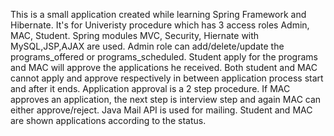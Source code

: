 This is a small application created while learning Spring Framework and Hibernate. It's for Univeristy procedure which has 3 access roles Admin, MAC, Student.
Spring modules MVC, Security, Hiernate with MySQL,JSP,AJAX are used.
Admin role can add/delete/update the programs_offered or programs_scheduled. Student apply for the programs and MAC will approve the applications he received.
Both student and MAC cannot apply and approve respectively in between application process start and after it ends.
Application approval is a 2 step procedure. If MAC approves an application, the next step is interview step and again MAC can either approve/reject.
Java Mail API is used for mailing. Student and MAC are shown applications according to the status.
